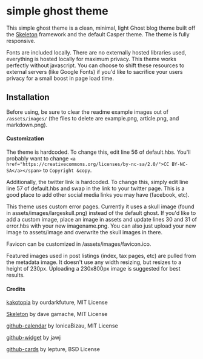# simple ghost theme

This simple ghost theme is a clean, minimal, light Ghost blog theme built off the [Skeleton](http://getskeleton.com/) framework and the default Casper theme. The theme is fully responsive.

Fonts are included locally. There are no externally hosted libraries used, everything is hosted locally for maximum privacy. This theme works perfectly without javascript. You can choose to shift these resources to external servers (like Google Fonts) if you'd like to sacrifice your users privacy for a small boost in page load time.

## Installation

Before using, be sure to clear the readme example images out of `/assets/images/` (the files to delete are example.png, article.png, and markdown.png).

#### Customization

The theme is hardcoded. To change this, edit line 56 of default.hbs. You'll probably want to change `<a href="https://creativecommons.org/licenses/by-nc-sa/2.0/">CC BY-NC-SA</a></span>` to `Copyright &copy`.

Additionally, the twitter link is hardcoded. To change this, simply edit line line 57 of default.hbs and swap in the link to your twitter page. This is a good place to add other social media links you may have (facebook, etc).

This theme uses custom error pages. Currently it uses a skull image (found in assets/images/largeskull.png) instead of the default ghost. If you'd like to add a custom image, place an image in assets and update lines 30 and 31 of error.hbs with your new imagename.png. You can also just upload your new image to assets/image and overwrite the skull images in there.

Favicon can be customized in /assets/images/favicon.ico.

Featured images used in post listings (index, tax pages, etc) are pulled from the metadata image. It doesn't use any width resizing, but resizes to a height of 230px. Uploading a 230x800px image is suggested for best results.

#### Credits
[kakotopia](https://github.com/ourdarkfuture/kakotopia) by ourdarkfuture, MIT License

[Skeleton](https://github.com/dhg/Skeleton) by dave gamache, MIT License

[github-calendar](https://github.com/IonicaBizau/github-calendar) by IonicaBizau, MIT License

[github-widget](https://github.com/jawj/github-widget) by jawj

[github-cards](https://github.com/lepture/github-cards) by lepture, BSD License
